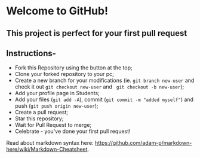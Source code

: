 # Welcome to GitHub!
## This project is perfect for your first pull request

## Instructions-

- Fork this Repository using the button at the top;
- Clone your forked repository to your pc;
- Create a new branch for your modifications (ie. ```git branch new-user``` and check it out ```git checkout new-user``` and ``` git checkout -b new-user```);
- Add your profile page in Students\;
- Add your files (```git add -A```), commit (```git commit -m "added myself"```) and push (```git push origin new-user```);
- Create a pull request;
- Star this repository;
- Wait for Pull Request to merge;
- Celebrate - you've done your first pull request!


Read about markdown syntax here:
https://github.com/adam-p/markdown-here/wiki/Markdown-Cheatsheet.
